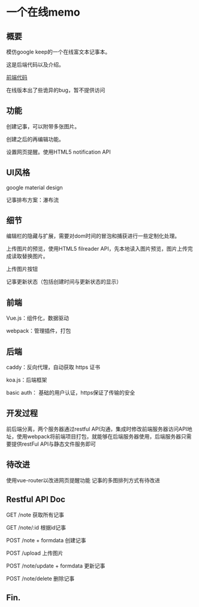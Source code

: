 # 一个在线memo

## 概要
模仿google keep的一个在线富文本记事本。

这是后端代码以及介绍。

[前端代码](https://github.com/SharpZhang/memo-front-end)

在线版本出了些诡异的bug，暂不提供访问

## 功能
创建记事，可以附带多张图片。

创建之后的再编辑功能。

设置网页提醒。使用HTML5 notification API

## UI风格
google material design 

记事排布方案：瀑布流

## 细节
编辑栏的隐藏与扩展，需要对dom时间的冒泡和捕获进行一些定制化处理。

上传图片的预览，使用HTML5 filreader API，先本地读入图片预览，图片上传完成读取替换图片。

上传图片按钮

记事更新状态（包括创建时间与更新状态的显示）
## 前端
Vue.js：组件化，数据驱动

webpack：管理插件，打包

## 后端
caddy：反向代理，自动获取 https 证书

koa.js：后端框架

basic auth： 基础的用户认证，https保证了传输的安全

## 开发过程
前后端分离，两个服务器通过restful API沟通，集成时修改前端服务器访问API地址，使用webpack将前端项目打包，就能够在后端服务器使用，后端服务器只需要提供restFul API与静态文件服务即可

## 待改进
使用vue-router以改进网页提醒功能
记事的多图排列方式有待改进

## Restful API Doc
GET /note 获取所有记事

GET /note/:id 根据id记事

POST /note + formdata 创建记事

POST /upload 上传图片

POST /note/update + formdata 更新记事

POST /note/delete 删除记事


## Fin.
